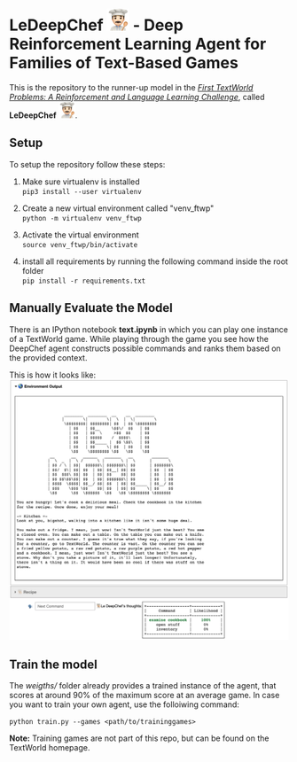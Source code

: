 # LeDeepChef <img src="src/male-cook.png" alt="alt text" width="40" height="40"> - Deep Reinforcement Learning Agent for Families of Text-Based Games

This is the repository to the runner-up model in the [*First TextWorld Problems: A Reinforcement and Language Learning Challenge*](https://www.microsoft.com/en-us/research/project/textworld/), called **LeDeepChef** <img src="src/male-cook.png" alt="alt text" width="30" height="30">.

## Setup
To setup the repository follow these steps:
1. Make sure virtualenv is installed \
`pip3 install --user virtualenv`

2. Create a new virtual environment called "venv_ftwp"\
`python -m virtualenv venv_ftwp`

3. Activate the virtual environment\
`source venv_ftwp/bin/activate`

4. install all requirements by running the following command inside the root folder\
`pip install -r requirements.txt`


## Manually Evaluate the Model
There is an IPython notebook **text.ipynb** in which you can play one instance of a TextWorld game. While playing through the game you see how the DeepChef agent constructs possible commands and ranks them based on the provided context. 

This is how it looks like:
![Example of the notebook test.ipynb](src/demo.png)
<!-- <img src="src/demo.png" alt="Example of the notebook test.ipynb" width="300" height="500"> -->


## Train the model
The *weigths/* folder already provides a trained instance of the agent, that scores at around 90% of the maximum score at an average game. In case you want to train your own agent, use the folloiwing command:
```
python train.py --games <path/to/traininggames>
```
**Note:** Training games are not part of this repo, but can be found on the TextWorld homepage.




